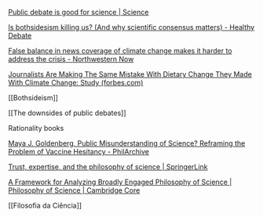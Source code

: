 [Public debate is good for science | Science](https://www.science.org/doi/10.1126/science.abg4685)

[Is bothsidesism killing us? (And why scientific consensus matters) - Healthy Debate](https://healthydebate.ca/2023/08/topic/bothsidesism-scientific-consensus-matters/)

[False balance in news coverage of climate change makes it harder to address the crisis - Northwestern Now](https://news.northwestern.edu/stories/2022/07/false-balance-reporting-climate-change-crisis/)

[Journalists Are Making The Same Mistake With Dietary Change They Made With Climate Change: Study (forbes.com)](https://www.forbes.com/sites/jeffmcmahon/2022/10/02/journalists-are-making-the-same-mistake-with-food-that-they-made-with-climate-change-scientists-say/?sh=6ead84d34299)

[[Bothsideism]]

[[The downsides of public debates]]

Rationality books


[Maya J. Goldenberg, Public Misunderstanding of Science? Reframing the Problem of Vaccine Hesitancy - PhilArchive](https://philarchive.org/rec/GOLPMO)

[Trust, expertise, and the philosophy of science | SpringerLink](https://link.springer.com/article/10.1007/s11229-010-9786-3)

[A Framework for Analyzing Broadly Engaged Philosophy of Science | Philosophy of Science | Cambridge Core](https://www.cambridge.org/core/journals/philosophy-of-science/article/framework-for-analyzing-broadly-engaged-philosophy-of-science/7B6AF87B2AA3C097E006A77FF3EAE25E)

[[Filosofia da Ciência]]
